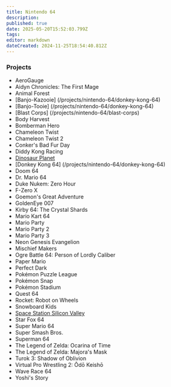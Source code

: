 ```yaml
---
title: Nintendo 64
description: 
published: true
date: 2025-05-20T15:52:03.799Z
tags: 
editor: markdown
dateCreated: 2024-11-25T18:54:40.812Z
---
```


### Projects
- AeroGauge
- Aidyn Chronicles: The First Mage
- Animal Forest
- [Banjo-Kazooie] (/projects/nintendo-64/donkey-kong-64)
- [Banjo-Tooie] (/projects/nintendo-64/donkey-kong-64)
- [Blast Corps] (/projects/nintendo-64/blast-corps)
- Body Harvest
- Bomberman Hero
- Chameleon Twist
- Chameleon Twist 2
- Conker's Bad Fur Day
- Diddy Kong Racing
- [Dinosaur Planet](/projects/nintendo-64/dinosaur-planet)
- [Donkey Kong 64] (/projects/nintendo-64/donkey-kong-64)
- Doom 64
- Dr. Mario 64
- Duke Nukem: Zero Hour
- F-Zero X
- Goemon's Great Adventure
- GoldenEye 007
- Kirby 64: The Crystal Shards
- Mario Kart 64
- Mario Party
- Mario Party 2
- Mario Party 3
- Neon Genesis Evangelion
- Mischief Makers
- Ogre Battle 64: Person of Lordly Caliber
- Paper Mario
- Perfect Dark
- Pokémon Puzzle League
- Pokémon Snap
- Pokémon Stadium
- Quest 64
- Rocket: Robot on Wheels
- Snowboard Kids
- [Space Station Silicon Valley](/projects/nintendo-64/space-station-silicon-valley)
- Star Fox 64
- Super Mario 64
- Super Smash Bros.
- Superman 64
- The Legend of Zelda: Ocarina of Time
- The Legend of Zelda: Majora's Mask
- Turok 3: Shadow of Oblivion
- Virtual Pro Wrestling 2: Ōdō Keishō
- Wave Race 64
- Yoshi's Story